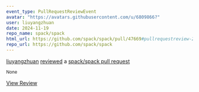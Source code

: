```yaml
---
event_type: PullRequestReviewEvent
avatar: "https://avatars.githubusercontent.com/u/6809866?"
user: liuyangzhuan
date: 2024-11-19
repo_name: spack/spack
html_url: https://github.com/spack/spack/pull/47669#pullrequestreview-2446104003
repo_url: https://github.com/spack/spack
---
```


<a href='https://github.com/liuyangzhuan' target='_blank'>liuyangzhuan</a> <a href='https://github.com/spack/spack/pull/47669#pullrequestreview-2446104003' target='_blank'>reviewed</a> a <a href='https://github.com/spack/spack/pull/47669' target='_blank'>spack/spack pull request</a>

<small>None</small>

<a href='https://github.com/spack/spack/pull/47669#pullrequestreview-2446104003' target='_blank'>View Review</a>